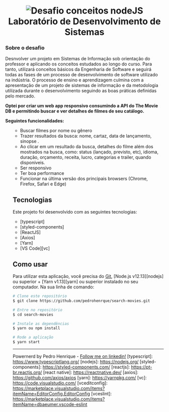 <h1 align="center">
    <img alt="Desafio conceitos nodeJS" src="https://user-images.githubusercontent.com/54694186/94727058-86d1a100-0334-11eb-9b8f-3b163bebf2a0.png" />
    <br>
  Laboratório de Desenvolvimento de Sistemas
</h1>

<h3 align="left">  Sobre o desafio</h3>
<p>
Desnvolver um projeto em Sistemas de Informação sob orientação do professor e aplicando os conceitos estudados ao longo do curso. Para tanto, utilizará conceitos básicos da Engenharia de Software e seguirá todas as fases de um processo de desenvolvimento de software utilizado na indústria. O processo de ensino e aprendizagem culmina com a apresentação de um projeto de sistemas de informação e da metodologia utilizada durante o desenvolvimento seguindo as boas práticas definidas pelo mercado.
</p>
<p><strong>Optei por criar um web app responsivo consumindo a API do The Movie DB e permitindo buscar e ver detalhes de filmes de seu catálogo.</strong>

<strong> Seguintes funcionalidades:</strong>

 <ul><ul>
<li>Buscar filmes por nome ou gênero</li>
 <li>Trazer resultados da busca: nome, cartaz, data de lançamento, sinopse .</li>
<li>Ao clicar em um resultado da busca, detalhes do filme além dos mostrados na busca, como: status (lançado, previsto, etc), idioma, duração, orçamento, receita, lucro, categorias e trailer, quando disponíveis.</li>
<li>Ser responsivo</li>
<li>Ter boa performance</li>
<li>Funcionar na última versão dos principais browsers (Chrome, Firefox, Safari e Edge)</li></ul>
</p>

## Tecnologias

Este projeto foi desenvolvido com as seguintes tecnologias:
- [typescript]
- [styled-components]
- [ReactJS]
- [Axios]
- [Yarn]
- [VS Code][vc]

## Como usar

Para utilizar esta aplicação, você precisa do [Git](https://git-scm.com), [Node.js v12.13][nodejs] ou superior + [Yarn v1.13][yarn] ou superior instalado no seu computador. Na sua linha de comando:

```bash
# Clone este repositório
$ git clone https://github.com/pedrohenrque/search-movies.git

# Entre no repositório
$ cd search-movies

# Instale as dependências
$ yarn ou npm install

# Rode a aplicação
$ yarn start


```

---

Powernerd by Pedro Henrique - [Follow me on linkedin!](https://www.linkedin.com/in/pedrohenrque/)
[typescript]: https://www.typescriptlang.org/
[nodejs]: https://nodejs.org/
[styled-components]: https://styled-components.com/
[reactjs]: https://pt-br.reactjs.org/
[react native]: https://reactnative.dev/
[axios]: https://github.com/axios/axios
[yarn]: https://yarnpkg.com/
[vc]: https://code.visualstudio.com/
[vceditconfig]: https://marketplace.visualstudio.com/items?itemName=EditorConfig.EditorConfig
[vceslint]: https://marketplace.visualstudio.com/items?itemName=dbaeumer.vscode-eslint
